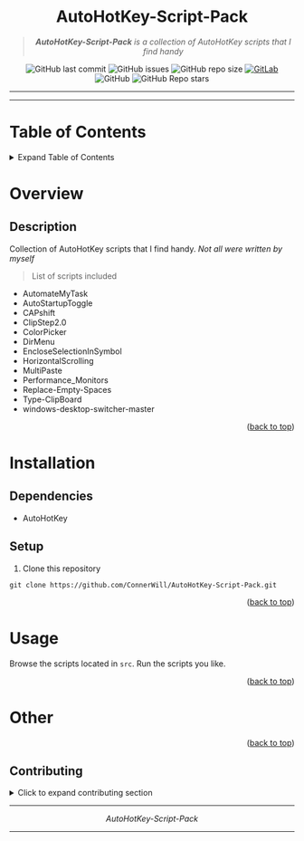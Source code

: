 <div align="center">

# **AutoHotKey-Script-Pack**

> ***AutoHotKey-Script-Pack** is a collection of AutoHotKey scripts that I find handy*

![GitHub last commit](https://img.shields.io/github/last-commit/ConnerWill/AutoHotKey-Script-Pack)
![GitHub issues](https://img.shields.io/github/issues-raw/ConnerWill/AutoHotKey-Script-Pack)
![GitHub repo size](https://img.shields.io/github/repo-size/ConnerWill/AutoHotKey-Script-Pack)
[![GitLab](https://img.shields.io/static/v1?label=gitlab&logo=gitlab&color=E24329&message=mirrored)](https://gitlab.com/ConnerWill/AutoHotKey-Script-Pack)
![GitHub](https://img.shields.io/github/license/ConnerWill/AutoHotKey-Script-Pack)
![GitHub Repo stars](https://img.shields.io/github/stars/ConnerWill/AutoHotKey-Script-Pack?style=social)

---
</div>

---

# Table of Contents
<details>
  <summary>Expand Table of Contents</summary>

  ---
  
* [AutoHotKey-Script-Pack](#AutoHotKey-Script-Pack)
* [Table of Contents](#table-of-contents)
* [Overview](#overview)
  * [Description](##description)
* [Installation](#installation)
  * [Dependencies](##dependencies)
  * [Setup](##setup)
* [Usage](#usage)
* [Other](#other)

  ---
  
<p align="right">(<a href="#top">back to top</a>)</p>

</details>  


# Overview

## Description

Collection of AutoHotKey scripts that I find handy. *Not all were written by myself* 

> List of scripts included
* AutomateMyTask
* AutoStartupToggle
* CAPshift
* ClipStep2.0
* ColorPicker
* DirMenu
* EncloseSelectionInSymbol
* HorizontalScrolling
* MultiPaste
* Performance_Monitors
* Replace-Empty-Spaces
* Type-ClipBoard
* windows-desktop-switcher-master

<p align="right">(<a href="#top">back to top</a>)</p>

# Installation

## Dependencies

* AutoHotKey

## Setup

1. Clone this repository

```console
git clone https://github.com/ConnerWill/AutoHotKey-Script-Pack.git
```

<p align="right">(<a href="#top">back to top</a>)</p>

# Usage

Browse the scripts located in `src`. Run the scripts you like.

<p align="right">(<a href="#top">back to top</a>)</p>

# Other

<p align="right">(<a href="#top">back to top</a>)</p>

<!-- CONTRIBUTING -->
## Contributing

<details>
  <summary>Click to expand contributing section</summary>

  ---

Any contributions you make are **greatly appreciated**.

If you have a suggestion that would make this better, please fork the repo and create a pull request. You can also simply open an issue.

1. Fork the Project
2. Create your Feature Branch (`git checkout -b feature/AmazingFeature`)
3. Commit your Changes (`git commit -m 'Add some AmazingFeature'`)
4. Push to the Branch (`git push origin feature/AmazingFeature`)
5. Open a Pull Request

<p align="right">(<a href="#top">back to top</a>)</p>

</details>  

---

<div align="center">

*AutoHotKey-Script-Pack* 

---

</div>



